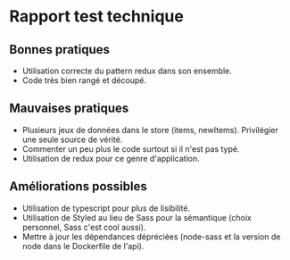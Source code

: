 # Rapport test technique

## Bonnes pratiques
- Utilisation correcte du pattern redux dans son ensemble.
- Code très bien rangé et découpé. 

## Mauvaises pratiques
- Plusieurs jeux de données dans le store (items, newItems). Privilégier une seule source de vérité. 
- Commenter un peu plus le code surtout si il n'est pas typé.
- Utilisation de redux pour ce genre d'application.

## Améliorations possibles
- Utilisation de typescript pour plus de lisibilité.
- Utilisation de Styled au lieu de Sass pour la sémantique (choix personnel, Sass c'est cool aussi).
- Mettre à jour les dépendances dépréciées (node-sass et la version de node dans le Dockerfile de l'api).
